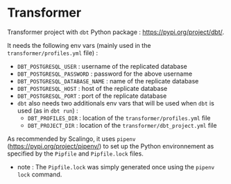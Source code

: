 # Transformer

Transformer project with `dbt` Python package : https://pypi.org/project/dbt/.

It needs the following env vars (mainly used in the `transformer/profiles.yml` file) :
- `DBT_POSTGRESQL_USER` : username of the replicated database
- `DBT_POSTGRESQL_PASSWORD` : password for the above username
- `DBT_POSTGRESQL_DATABASE_NAME` : name of the replicate database
- `DBT_POSTGRESQL_HOST` : host of the replicate database
- `DBT_POSTGRESQL_PORT` : port of the replicate database
- `dbt` also needs two additionals env vars that will be used when `dbt` is used (as in `dbt run`) :
  - `DBT_PROFILES_DIR` : location of the `transformer/profiles.yml` file
  - `DBT_PROJECT_DIR` : location of the `transformer/dbt_project.yml` file

As recommended by Scalingo, it uses `pipenv` (https://pypi.org/project/pipenv/) to set up the Python environnement as specified by the `Pipfile` and `Pipfile.lock` files.
- note : The `Pipfile.lock` was simply generated once using the `pipenv lock` command.